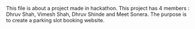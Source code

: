 This file is about a project made in hackathon. 
This project has 4 members : Dhruv Shah, Vimesh Shah, Dhruv Shinde and Meet Sonera.
The purpose is to create a parking slot booking website.
